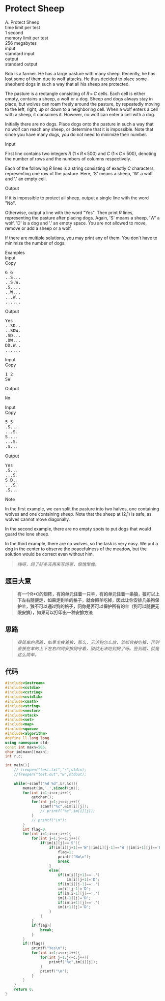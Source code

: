 # Protect Sheep
<div class="problemindexholder" problemindex="A">
        <div class="ttypography"><div class="problem-statement"><div class="header"><div class="title">A. Protect Sheep</div><div class="time-limit"><div class="property-title">time limit per test</div>1 second</div><div class="memory-limit"><div class="property-title">memory limit per test</div>256 megabytes</div><div class="input-file"><div class="property-title">input</div>standard input</div><div class="output-file"><div class="property-title">output</div>standard output</div></div><div><p>Bob is a farmer. He has a large pasture with many sheep. Recently, he has lost some of them due to wolf attacks. He thus decided to place some shepherd dogs in such a way that all his sheep are protected.</p><p>The pasture is a rectangle consisting of <span class="tex-span"><i>R</i> × <i>C</i></span> cells. Each cell is either empty, contains a sheep, a wolf or a dog. Sheep and dogs always stay in place, but wolves can roam freely around the pasture, by repeatedly moving to the left, right, up or down to a neighboring cell. When a wolf enters a cell with a sheep, it consumes it. However, no wolf can enter a cell with a dog.</p><p>Initially there are no dogs. Place dogs onto the pasture in such a way that no wolf can reach any sheep, or determine that it is impossible. Note that since you have many dogs, you do <span class="tex-font-style-bf">not</span> need to minimize their number. </p></div><div class="input-specification"><div class="section-title">Input</div><p>First line contains two integers <span class="tex-span"><i>R</i></span> (<span class="tex-span">1 ≤ <i>R</i> ≤ 500</span>) and <span class="tex-span"><i>C</i></span> (<span class="tex-span">1 ≤ <i>C</i> ≤ 500</span>), denoting the number of rows and the numbers of columns respectively.</p><p>Each of the following <span class="tex-span"><i>R</i></span> lines is a string consisting of exactly <span class="tex-span"><i>C</i></span> characters, representing one row of the pasture. Here, '<span class="tex-font-style-tt">S</span>' means a sheep, '<span class="tex-font-style-tt">W</span>' a wolf and '<span class="tex-font-style-tt">.</span>' an empty cell.</p></div><div class="output-specification"><div class="section-title">Output</div><p>If it is impossible to protect all sheep, output a single line with the word "<span class="tex-font-style-tt">No</span>".</p><p>Otherwise, output a line with the word "<span class="tex-font-style-tt">Yes</span>". Then print <span class="tex-span"><i>R</i></span> lines, representing the pasture after placing dogs. Again, '<span class="tex-font-style-tt">S</span>' means a sheep, '<span class="tex-font-style-tt">W</span>' a wolf, '<span class="tex-font-style-tt">D</span>' is a dog and '<span class="tex-font-style-tt">.</span>' an empty space. You are not allowed to move, remove or add a sheep or a wolf.</p><p>If there are multiple solutions, you may print any of them. You don't have to minimize the number of dogs.</p></div><div class="sample-tests"><div class="section-title">Examples</div><div class="sample-test"><div class="input"><div class="title">Input<div title="Copy" data-clipboard-target="#id007842315378831679" id="id0027370919734916876" class="input-copier">Copy</div></div><pre id="id007842315378831679">6 6<br>..S...<br>..S.W.<br>.S....<br>..W...<br>...W..<br>......<br></pre></div><div class="output"><div class="title">Output</div><pre>Yes<br>..SD..<br>..SDW.<br>.SD...<br>.DW...<br>DD.W..<br>......<br></pre></div><div class="input"><div class="title">Input<div title="Copy" data-clipboard-target="#id004210582859878689" id="id005716349434105323" class="input-copier">Copy</div></div><pre id="id004210582859878689">1 2<br>SW<br></pre></div><div class="output"><div class="title">Output</div><pre>No<br></pre></div><div class="input"><div class="title">Input<div title="Copy" data-clipboard-target="#id004088616180862714" id="id005001898589950518" class="input-copier">Copy</div></div><pre id="id004088616180862714">5 5<br>.S...<br>...S.<br>S....<br>...S.<br>.S...<br></pre></div><div class="output"><div class="title">Output</div><pre>Yes<br>.S...<br>...S.<br>S.D..<br>...S.<br>.S...<br></pre></div></div></div><div class="note"><div class="section-title">Note</div><p>In the first example, we can split the pasture into two halves, one containing wolves and one containing sheep. Note that the sheep at (2,1) is safe, as wolves cannot move diagonally.</p><p>In the second example, there are no empty spots to put dogs that would guard the lone sheep.</p><p>In the third example, there are no wolves, so the task is very easy. We put a dog in the center to observe the peacefulness of the meadow, but the solution would be correct even without him.</p></div></div><p>  </p></div>
</div>

> *嗨呀，鸽了好多天再来写博客，惭愧惭愧。*

## 题目大意
> **有一个R*C的矩阵，有的单元住着一只羊，有的单元住着一条狼，狼可以上下左右随便走，如果走到羊的格子，就会把羊吃掉，因此让你安排几条狗保护羊，狼不可以通过狗的格子，问你是否可以保护所有的羊（狗可以随便无限安排），如果可以打印出一种安排方法**

## 思路
> *很简单的思路，如果羊挨着狼，那么，无论狗怎么放，羊都会被吃掉，否则直接在羊的上下左右四周安排狗守着，狼就无法吃到狗了呀。签到题，就是这么简单。*
## 代码

```cpp
#include<iostream>
#include<cstdio>
#include<cstring>
#include<cstdlib>
#include<cmath>
#include<string>
#include<vector>
#include<stack>
#include<set>
#include<map>
#include<queue>
#include<algorithm>
#define ll long long
using namespace std;
const int maxn=505;
char im[maxn][maxn];
int r,c;

int main(){
	// freopen("test.txt","r",stdin);
	//freopen("test.out","w",stdout);
	
	while(~scanf("%d %d",&r,&c)){
		memset(im,'.',sizeof(im));
		for(int i=1;i<=r;i++){
			getchar();
			for(int j=1;j<=c;j++){
				scanf("%c",&im[i][j]);
				// printf("%c",im[i][j]);
			}
			// printf("\n");
		}
		int flag=0;
		for(int i=1;i<=r;i++){
			for(int j=1;j<=c;j++){
				if(im[i][j]=='S'){
					if(im[i][j+1]=='W'||im[i][j-1]=='W'||im[i+1][j]=='W'||im[i-1][j]=='W'){
						flag=1;
						printf("No\n");
						break;
					}
					else{
						if(im[i][j+1]=='.')
							im[i][j+1]='D';
						if(im[i][j-1]=='.')
						im[i][j-1]='D';
						if(im[i-1][j]=='.')
						im[i-1][j]='D';
						if(im[i+1][j]=='.')
						im[i+1][j]='D';
					}
				}
			}
			if(flag){
				break;
			}
		}
		if(!flag){
			printf("Yes\n");
			for(int i=1;i<=r;i++){
				for(int j=1;j<=c;j++){
					printf("%c",im[i][j]);
				}
				printf("\n");
			}
		}
	}
    return 0;
}
